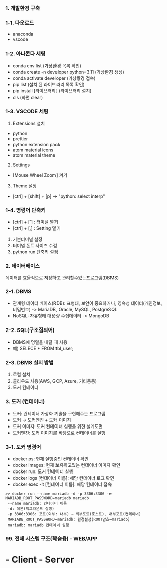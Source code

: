 ### 1. 개발환경 구축
### 1-1. 다운로드
- anaconda
- vscode

### 1-2. 아나콘다 세팅
- conda env list                        (가상환경 목록 확인)
- conda create -n developer python=3.11 (가상환경 생성)
- conda activate developer              (가상황경 접속)
- pip list                              (설치 된 라이브러리 목록 확인)
- pip install [라이브러리]               (라이브러리 설치)
- cls                                   (화면 clear)

### 1-3. VSCODE 세팅
1. Extensions 설치
- python
- prettier
- python extension pack
- atom material icons
- atom material theme
2. Settings
- [Mouse Wheel Zoom] 켜기
3. Theme 설정
- [ctrl] + [shift] + [p] -> "python: select interp"

### 1-4. 명령어 단축키
- [ctrl] + [`] : 터미널 열기
- [ctrl] + [,] : Setting 열기
1. 기본터미널 설정
2. 터미널 폰트 사이즈 수정
3. python run 단축키 설정

### 2. 데이터베이스
데이터를 효율적으로 저장하고 관리할수있는프로그램(DBMS)

### 2-1. DBMS
- 관계형 데이터 베이스(RDB): 표형태, 보안이 중요하거나, 영속성 데이터(개인정보, 비밀번호)
    -> MariaDB, Oracle, MySQL, PostgreSQL
- NoSQL: 자유형태 대용량 수집데이터
    -> MongoDB
    
### 2-2. SQL(구조질의어)
- DBMS에 명렬을 내릴 때 사용
- 예) SELECE * FROM tbl_user;

### 2-3. DBMS 설치 방법
1. 로컬 설치
2. 클라우드 사용(AWS, GCP, Azure, 기타등등)
3. 도커 컨테이너

### 3. 도커 (컨테이너)
- 도커: 컨테이너 가상화 기술을 구현해주는 프로그램
- 도커 → 도커엔진 + 도커 이미지
- 도커 이미지: 도커 컨테이너 실행을 위한 설계도면
- 도커엔진: 도커 이미지를 바탕으로 컨테이너를 실행 

### 3-1. 도커 명령어
- docker ps: 현재 실행중인 컨테이너 확인
- docker images: 현재 보유하고있는 컨테이너 이미지 확인
- docker run: 도커 컨테이너 실행
- docker logs [컨테이너 이름]: 해당 컨테이너 로그 확인
- docker exec -it [컨테이너 이름]: 해당 컨테이너 접속
```
>> docker run --name mariadb -d -p 3306:3306 -e MARIADB_ROOT_PASSWORD=mariadb mariadb
 --name mariadb: 컨테이너 이름
 -d: 데몬(백그라운드 실행)
 -p 3306:3306: 포트(외부: 내부) → 외부포트(호스트), 내부포트(컨테이너)
 MARIADB_ROOT_PASSWORD=mariadb: 환경설정(ROOT암호=mariadb) 
 mariadb: mariadb 컨테이너 실행
```

### 99. 전체 시스템 구조(학습용) - WEB/APP
# - Client - Server 